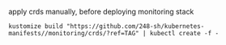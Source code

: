 apply crds manually, before deploying monitoring stack
```
kustomize build "https://github.com/248-sh/kubernetes-manifests//monitoring/crds/?ref=TAG" | kubectl create -f -
```